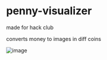 # penny-visualizer
made for hack club

converts money to images in diff coins

![image](https://cloud-mxy3h8hdy-hack-club-bot.vercel.app/0image.png)
